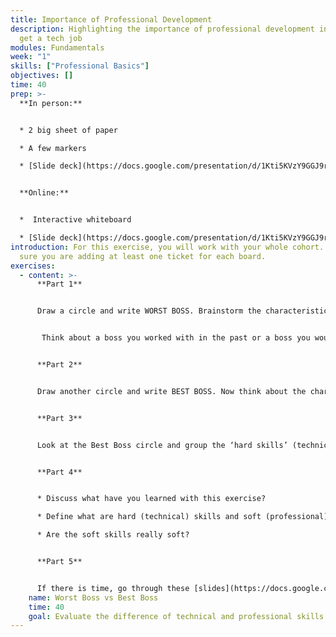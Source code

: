 ```yaml
---
title: Importance of Professional Development
description: Highlighting the importance of professional development in order to
  get a tech job
modules: Fundamentals
week: "1"
skills: ["Professional Basics"]
objectives: []
time: 40
prep: >-
  **In person:** 


  * 2 big sheet of paper

  * A few markers 

  * [Slide deck](https://docs.google.com/presentation/d/1Kti5KVzY9GGJ9rNU8Ye0G5eRNJo1S_qAzbTO1DosOnU/edit?usp=sharing)


  **Online:**


  *  Interactive whiteboard

  * [Slide deck](https://docs.google.com/presentation/d/1Kti5KVzY9GGJ9rNU8Ye0G5eRNJo1S_qAzbTO1DosOnU/edit?usp=sharing)
introduction: F﻿or this exercise, you will work with your whole cohort. Make
  sure you are adding at least one ticket for each board.
exercises:
  - content: >-
      **P﻿art 1**


      Draw a circle and write WORST BOSS. Brainstorm the characteristics of the “Worst Boss” and add tickets to the board.


       Think about a boss you worked with in the past or a boss you would not want to work for.


      **P﻿art 2**


      Draw another circle and write BEST BOSS. Now think about the characteristics of the best boss you ever had or you would want to have and add them to the board.


      **P﻿art 3**


      Look at the Best Boss circle and group the ‘hard skills’ (technical skills) and the ‘soft skills’ (professional skills) on the board.


      **P﻿art 4**


      * Discuss what have you learned with this exercise?

      * Define what are hard (technical) skills and soft (professional) skills?

      * Are the soft skills really soft?


      **Part 5**


      If there is time, go through these [slides](https://docs.google.com/presentation/d/1Kti5KVzY9GGJ9rNU8Ye0G5eRNJo1S_qAzbTO1DosOnU/edit?usp=sharing) together. If not, take some time to go through them in your own time.
    name: Worst Boss vs Best Boss
    time: 40
    goal: Evaluate the difference of technical and professional skills
---
```

